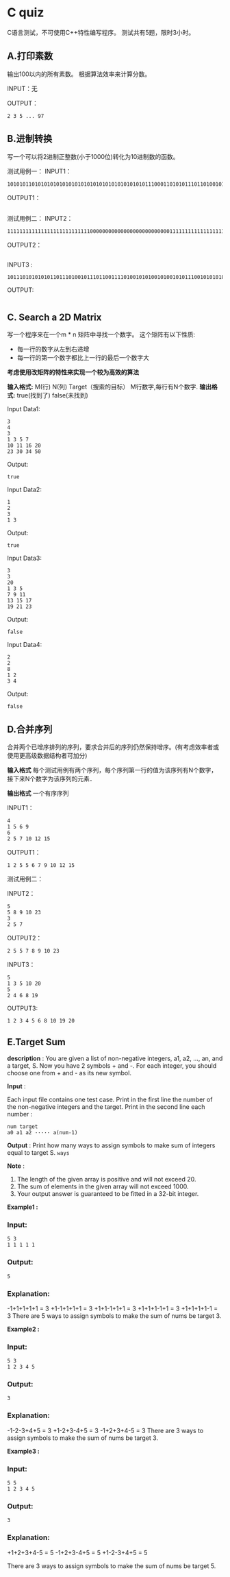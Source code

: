 # C quiz

C语言测试，不可使用C++特性编写程序。
测试共有5题，限时3小时。

## A.打印素数
输出100以内的所有素数。
根据算法效率来计算分数。

INPUT：无

OUTPUT：
```
2 3 5 ... 97
```

## B.进制转换
写一个可以将2进制正整数(小于1000位)转化为10进制数的函数。

测试用例一：
INPUT1：
```
1010101101010101010101010101010101010101010101110001101010111011010010100101010101010101010101010101010101010101011
```
OUTPUT1：
```

```
测试用例二：
INPUT2：
```
111111111111111111111111111000000000000000000000000001111111111111111111111111111111111111111100000000000000000000000000000000000111111111111111111111111111111111111100000000000000000000000000001
```
OUTPUT2：
```

```
INPUT3 :
```
1011101010101011011101001011101100111101001010100101001010111001010101011101001
```
OUTPUT:
```

```

## C. Search a 2D Matrix
写一个程序来在一个m * n 矩阵中寻找一个数字。
这个矩阵有以下性质:

+ 每一行的数字从左到右递增
+ 每一行的第一个数字都比上一行的最后一个数字大

**考虑使用改矩阵的特性来实现一个较为高效的算法**

**输入格式:**
M(行)
N(列)
Target（搜索的目标）
M行数字,每行有N个数字.
**输出格式:**
true(找到了)
false(未找到)

Input Data1:
```
3
4
3
1 3 5 7
10 11 16 20
23 30 34 50
```
Output:
```
true
```

Input Data2:
```
1
2
3
1 3
```

Output:
```
true
```

Input Data3:
```
3
3
20
1 3 5
7 9 11
13 15 17
19 21 23
```

Output:
```
false
```

Input Data4:
```
2
2
8
1 2
3 4
```

Output:
```
false
```

## D.合并序列
合并两个已增序排列的序列，要求合并后的序列仍然保持增序。(有考虑效率者或使用更高级数据结构者可加分)

**输入格式**
每个测试用例有两个序列，每个序列第一行的值为该序列有N个数字，接下来N个数字为该序列的元素．

**输出格式**
一个有序序列

INPUT1：
```
4
1 5 6 9
6 
2 5 7 10 12 15
```
OUTPUT1：
```
1 2 5 5 6 7 9 10 12 15
```


测试用例二：

INPUT2：
```
5
5 8 9 10 23
3
2 5 7
```
OUTPUT2：
```
2 5 5 7 8 9 10 23
```

INPUT3：
```
5
1 3 5 10 20
5
2 4 6 8 19
```
OUTPUT3:
```
1 2 3 4 5 6 8 10 19 20
```

## E.Target Sum
**description** :
You are given a list of non-negative integers, a1, a2, ..., an, and a target, S. Now you have 2 symbols + and -. For each integer, you should choose one from + and - as its new symbol.

**Input** :

Each input file contains one test case.
Print in the first line the number of the non-negative integers and the target.
Print in the second line each number : 
```
num target
a0 a1 a2 ····· a(num-1) 
```

**Output** : 
Print how many ways to assign symbols to make sum of integers equal to target S.
```ways```

**Note** :

1. The length of the given array is positive and will not exceed 20.
2. The sum of elements in the given array will not exceed 1000.
3. Your output answer is guaranteed to be fitted in a 32-bit integer.

**Example1 :**
### Input:
```
5 3 
1 1 1 1 1 
```
### Output: 
```
5
```
### Explanation: 
-1+1+1+1+1 = 3
+1-1+1+1+1 = 3
+1+1-1+1+1 = 3
+1+1+1-1+1 = 3
+1+1+1+1-1 = 3
There are 5 ways to assign symbols to make the sum of nums be target 3.

**Example2 :**
### Input:
```
5 3 
1 2 3 4 5 
```
### Output: 
```
3
```
### Explanation: 
-1-2-3+4+5 = 3
+1-2+3-4+5 = 3
-1+2+3+4-5 = 3
There are 3 ways to assign symbols to make the sum of nums be target 3.


**Example3 :**
### Input:
```
5 5 
1 2 3 4 5 
```
### Output: 
```
3
```
### Explanation: 
+1+2+3+4-5 = 5
-1+2+3-4+5 = 5
+1-2-3+4+5 = 5

There are 3 ways to assign symbols to make the sum of nums be target 5.



